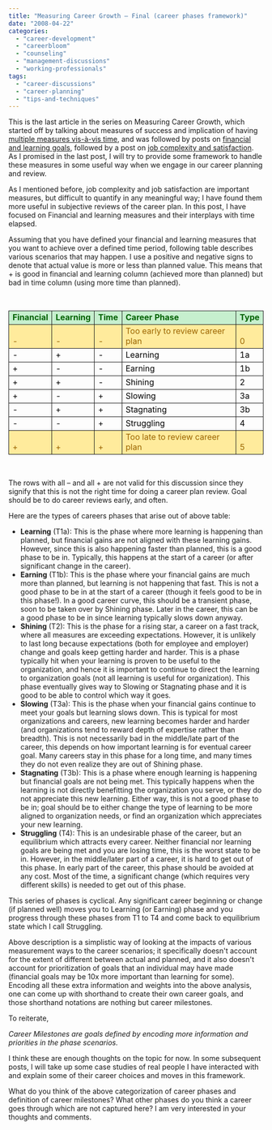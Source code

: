 ```yaml
---
title: "Measuring Career Growth – Final (career phases framework)"
date: "2008-04-22"
categories: 
  - "career-development"
  - "careerbloom"
  - "counseling"
  - "management-discussions"
  - "working-professionals"
tags: 
  - "career-discussions"
  - "career-planning"
  - "tips-and-techniques"
---
```


This is the last article in the series on Measuring Career Growth, which started off by talking about measures of success and implication of having [multiple measures vis-à-vis time](http://careermanagement.wordpress.com/2008/04/13/measuring-career-growth-%e2%80%93-part-i/), and was followed by posts on [financial and learning goals](http://careermanagement.wordpress.com/2008/04/15/measuring-career-growth-financial-and-learning-goals-%e2%80%93-part-ii/), followed by a post on [job complexity and satisfaction](http://careermanagement.wordpress.com/2008/04/15/measuring-career-growth-%e2%80%93-part-iii-job-complexity-and-satisfaction/). As I promised in the last post, I will try to provide some framework to handle these measures in some useful way when we engage in our career planning and review.

As I mentioned before, job complexity and job satisfaction are important measures, but difficult to quantify in any meaningful way; I have found them more useful in subjective reviews of the career plan. In this post, I have focused on Financial and learning measures and their interplays with time elapsed.

Assuming that you have defined your financial and learning measures that you want to achieve over a defined time period, following table describes various scenarios that may happen. I use a positive and negative signs to denote that actual value is more or less than planned value. This means that + is good in financial and learning column (achieved more than planned) but bad in time column (using more time than planned).

 

<table style="border-collapse:collapse" border="0"><colgroup><col span="1"><col span="1"><col span="1"><col span="1"><col span="1"></colgroup><tbody><tr style="background:#c6efce;height:19px"><td style="padding-left:7px;padding-right:7px;border-top:solid .5pt;border-left:solid .5pt;border-bottom:solid .5pt;border-right:solid .5pt" valign="bottom"><span style="color:#006100"><strong>Financial</strong></span></td><td style="padding-left:7px;padding-right:7px;border-top:solid .5pt;border-left:none;border-bottom:solid .5pt;border-right:solid .5pt" valign="bottom"><span style="color:#006100"><strong>Learning</strong></span></td><td style="padding-left:7px;padding-right:7px;border-top:solid .5pt;border-left:none;border-bottom:solid .5pt;border-right:solid .5pt" valign="bottom"><span style="color:#006100"><strong>Time</strong></span></td><td style="padding-left:7px;padding-right:7px;border-top:solid .5pt;border-left:none;border-bottom:solid .5pt;border-right:solid .5pt" valign="bottom"><span style="color:#006100"><strong>Career Phase</strong></span></td><td style="padding-left:7px;padding-right:7px;border-top:solid .5pt;border-left:none;border-bottom:solid .5pt;border-right:solid .5pt" valign="bottom"><span style="color:#006100"><strong>Type</strong></span></td></tr><tr style="background:#ffeb9c;height:20px"><td style="padding-left:7px;padding-right:7px;border-top:none;border-left:solid .5pt;border-bottom:solid .5pt;border-right:solid .5pt" valign="bottom"><span style="color:#9c6500">-</span></td><td style="padding-left:7px;padding-right:7px;border-top:none;border-left:none;border-bottom:solid .5pt;border-right:solid .5pt" valign="bottom"><span style="color:#9c6500">-</span></td><td style="padding-left:7px;padding-right:7px;border-top:none;border-left:none;border-bottom:solid .5pt;border-right:solid .5pt" valign="bottom"><span style="color:#9c6500">-</span></td><td style="padding-left:7px;padding-right:7px;border-top:none;border-left:none;border-bottom:solid .5pt;border-right:solid .5pt" valign="bottom"><span style="color:#9c6500">Too early to review career plan</span></td><td style="padding-left:7px;padding-right:7px;border-top:none;border-left:none;border-bottom:solid .5pt;border-right:solid .5pt" valign="bottom"><span style="color:#9c6500">0</span></td></tr><tr style="height:20px"><td style="padding-left:7px;padding-right:7px;border-top:none;border-left:solid .5pt;border-bottom:solid .5pt;border-right:solid .5pt" valign="bottom"><span style="color:#000000">-</span></td><td style="padding-left:7px;padding-right:7px;border-top:none;border-left:none;border-bottom:solid .5pt;border-right:solid .5pt" valign="bottom"><span style="color:#000000">+</span></td><td style="padding-left:7px;padding-right:7px;border-top:none;border-left:none;border-bottom:solid .5pt;border-right:solid .5pt" valign="bottom"><span style="color:#000000">-</span></td><td style="padding-left:7px;padding-right:7px;border-top:none;border-left:none;border-bottom:solid .5pt;border-right:solid .5pt" valign="bottom"><span style="color:#000000">Learning</span></td><td style="padding-left:7px;padding-right:7px;border-top:none;border-left:none;border-bottom:solid .5pt;border-right:solid .5pt" valign="bottom"><span style="color:#000000">1a</span></td></tr><tr style="height:20px"><td style="padding-left:7px;padding-right:7px;border-top:none;border-left:solid .5pt;border-bottom:solid .5pt;border-right:solid .5pt" valign="bottom"><span style="color:#000000">+</span></td><td style="padding-left:7px;padding-right:7px;border-top:none;border-left:none;border-bottom:solid .5pt;border-right:solid .5pt" valign="bottom"><span style="color:#000000">-</span></td><td style="padding-left:7px;padding-right:7px;border-top:none;border-left:none;border-bottom:solid .5pt;border-right:solid .5pt" valign="bottom"><span style="color:#000000">-</span></td><td style="padding-left:7px;padding-right:7px;border-top:none;border-left:none;border-bottom:solid .5pt;border-right:solid .5pt" valign="bottom"><span style="color:#000000">Earning</span></td><td style="padding-left:7px;padding-right:7px;border-top:none;border-left:none;border-bottom:solid .5pt;border-right:solid .5pt" valign="bottom"><span style="color:#000000">1b</span></td></tr><tr style="height:20px"><td style="padding-left:7px;padding-right:7px;border-top:none;border-left:solid .5pt;border-bottom:solid .5pt;border-right:solid .5pt" valign="bottom"><span style="color:#000000">+</span></td><td style="padding-left:7px;padding-right:7px;border-top:none;border-left:none;border-bottom:solid .5pt;border-right:solid .5pt" valign="bottom"><span style="color:#000000">+</span></td><td style="padding-left:7px;padding-right:7px;border-top:none;border-left:none;border-bottom:solid .5pt;border-right:solid .5pt" valign="bottom"><span style="color:#000000">-</span></td><td style="padding-left:7px;padding-right:7px;border-top:none;border-left:none;border-bottom:solid .5pt;border-right:solid .5pt" valign="bottom"><span style="color:#000000">Shining</span></td><td style="padding-left:7px;padding-right:7px;border-top:none;border-left:none;border-bottom:solid .5pt;border-right:solid .5pt" valign="bottom"><span style="color:#000000">2</span></td></tr><tr style="height:20px"><td style="padding-left:7px;padding-right:7px;border-top:none;border-left:solid .5pt;border-bottom:solid .5pt;border-right:solid .5pt" valign="bottom"><span style="color:#000000">+</span></td><td style="padding-left:7px;padding-right:7px;border-top:none;border-left:none;border-bottom:solid .5pt;border-right:solid .5pt" valign="bottom"><span style="color:#000000">-</span></td><td style="padding-left:7px;padding-right:7px;border-top:none;border-left:none;border-bottom:solid .5pt;border-right:solid .5pt" valign="bottom"><span style="color:#000000">+</span></td><td style="padding-left:7px;padding-right:7px;border-top:none;border-left:none;border-bottom:solid .5pt;border-right:solid .5pt" valign="bottom"><span style="color:#000000">Slowing</span></td><td style="padding-left:7px;padding-right:7px;border-top:none;border-left:none;border-bottom:solid .5pt;border-right:solid .5pt" valign="bottom"><span style="color:#000000">3a</span></td></tr><tr style="height:20px"><td style="padding-left:7px;padding-right:7px;border-top:none;border-left:solid .5pt;border-bottom:solid .5pt;border-right:solid .5pt" valign="bottom"><span style="color:#000000">-</span></td><td style="padding-left:7px;padding-right:7px;border-top:none;border-left:none;border-bottom:solid .5pt;border-right:solid .5pt" valign="bottom"><span style="color:#000000">+</span></td><td style="padding-left:7px;padding-right:7px;border-top:none;border-left:none;border-bottom:solid .5pt;border-right:solid .5pt" valign="bottom"><span style="color:#000000">+</span></td><td style="padding-left:7px;padding-right:7px;border-top:none;border-left:none;border-bottom:solid .5pt;border-right:solid .5pt" valign="bottom"><span style="color:#000000">Stagnating</span></td><td style="padding-left:7px;padding-right:7px;border-top:none;border-left:none;border-bottom:solid .5pt;border-right:solid .5pt" valign="bottom"><span style="color:#000000">3b</span></td></tr><tr style="height:20px"><td style="padding-left:7px;padding-right:7px;border-top:none;border-left:solid .5pt;border-bottom:solid .5pt;border-right:solid .5pt" valign="bottom"><span style="color:#000000">-</span></td><td style="padding-left:7px;padding-right:7px;border-top:none;border-left:none;border-bottom:solid .5pt;border-right:solid .5pt" valign="bottom"><span style="color:#000000">-</span></td><td style="padding-left:7px;padding-right:7px;border-top:none;border-left:none;border-bottom:solid .5pt;border-right:solid .5pt" valign="bottom"><span style="color:#000000">+</span></td><td style="padding-left:7px;padding-right:7px;border-top:none;border-left:none;border-bottom:solid .5pt;border-right:solid .5pt" valign="bottom"><span style="color:#000000">Struggling</span></td><td style="padding-left:7px;padding-right:7px;border-top:none;border-left:none;border-bottom:solid .5pt;border-right:solid .5pt" valign="bottom"><span style="color:#000000">4</span></td></tr><tr style="background:#ffeb9c;height:20px"><td style="padding-left:7px;padding-right:7px;border-top:none;border-left:solid .5pt;border-bottom:solid .5pt;border-right:solid .5pt" valign="bottom"><span style="color:#9c6500">+</span></td><td style="padding-left:7px;padding-right:7px;border-top:none;border-left:none;border-bottom:solid .5pt;border-right:solid .5pt" valign="bottom"><span style="color:#9c6500">+</span></td><td style="padding-left:7px;padding-right:7px;border-top:none;border-left:none;border-bottom:solid .5pt;border-right:solid .5pt" valign="bottom"><span style="color:#9c6500">+</span></td><td style="padding-left:7px;padding-right:7px;border-top:none;border-left:none;border-bottom:solid .5pt;border-right:solid .5pt" valign="bottom"><span style="color:#9c6500">Too late to review career plan</span></td><td style="padding-left:7px;padding-right:7px;border-top:none;border-left:none;border-bottom:solid .5pt;border-right:solid .5pt" valign="bottom"><span style="color:#9c6500">5</span></td></tr></tbody></table>

 

The rows with all – and all + are not valid for this discussion since they signify that this is not the right time for doing a career plan review. Goal should be to do career reviews early, and often.

Here are the types of careers phases that arise out of above table:

- **Learning** (T1a): This is the phase where more learning is happening than planned, but financial gains are not aligned with these learning gains. However, since this is also happening faster than planned, this is a good phase to be in. Typically, this happens at the start of a career (or after significant change in the career).
- **Earning** (T1b): This is the phase where your financial gains are much more than planned, but learning is not happening that fast. This is not a good phase to be in at the start of a career (though it feels good to be in this phase!). In a good career curve, this should be a transient phase, soon to be taken over by Shining phase. Later in the career, this can be a good phase to be in since learning typically slows down anyway.
- **Shining** (T2): This is the phase for a rising star, a career on a fast track, where all measures are exceeding expectations. However, it is unlikely to last long because expectations (both for employee and employer) change and goals keep getting harder and harder. This is a phase typically hit when your learning is proven to be useful to the organization, and hence it is important to continue to direct the learning to organization goals (not all learning is useful for organization). This phase eventually gives way to Slowing or Stagnating phase and it is good to be able to control which way it goes.
- **Slowing** (T3a): This is the phase when your financial gains continue to meet your goals but learning slows down. This is typical for most organizations and careers, new learning becomes harder and harder (and organizations tend to reward depth of expertise rather than breadth). This is not necessarily bad in the middle/late part of the career, this depends on how important learning is for eventual career goal. Many careers stay in this phase for a long time, and many times they do not even realize they are out of Shining phase.
- **Stagnating** (T3b): This is a phase where enough learning is happening but financial goals are not being met. This typically happens when the learning is not directly benefitting the organization you serve, or they do not appreciate this new learning. Either way, this is not a good phase to be in; goal should be to either change the type of learning to be more aligned to organization needs, or find an organization which appreciates your new learning.
- **Struggling** (T4): This is an undesirable phase of the career, but an equilibrium which attracts every career. Neither financial nor learning goals are being met and you are losing time, this is the worst state to be in. However, in the middle/later part of a career, it is hard to get out of this phase. In early part of the career, this phase should be avoided at any cost. Most of the time, a significant change (which requires very different skills) is needed to get out of this phase.

This series of phases is cyclical. Any significant career beginning or change (if planned well) moves you to Learning (or Earning) phase and you progress through these phases from T1 to T4 and come back to equilibrium state which I call Struggling.

Above description is a simplistic way of looking at the impacts of various measurement ways to the career scenarios; it specifically doesn't account for the extent of different between actual and planned, and it also doesn't account for prioritization of goals that an individual may have made (financial goals may be 10x more important than learning for some). Encoding all these extra information and weights into the above analysis, one can come up with shorthand to create their own career goals, and those shorthand notations are nothing but career milestones.

To reiterate,

_Career Milestones are goals defined by encoding more information and priorities in the phase scenarios._

I think these are enough thoughts on the topic for now. In some subsequent posts, I will take up some case studies of real people I have interacted with and explain some of their career choices and moves in this framework.

What do you think of the above categorization of career phases and definition of career milestones? What other phases do you think a career goes through which are not captured here? I am very interested in your thoughts and comments.
